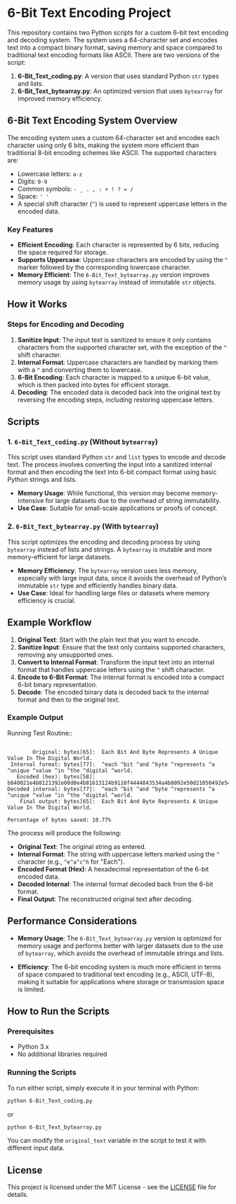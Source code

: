 # 6-Bit Text Encoding Project

This repository contains two Python scripts for a custom 6-bit text encoding and decoding system. The system uses a 64-character set and encodes text into a compact binary format, saving memory and space compared to traditional text encoding formats like ASCII. There are two versions of the script:

1. **6-Bit_Text_coding.py**: A version that uses standard Python `str` types and lists.
2. **6-Bit_Text_bytearray.py**: An optimized version that uses `bytearray` for improved memory efficiency.

## 6-Bit Text Encoding System Overview

The encoding system uses a custom 64-character set and encodes each character using only 6 bits, making the system more efficient than traditional 8-bit encoding schemes like ASCII. The supported characters are:

- Lowercase letters: `a-z`
- Digits: `0-9`
- Common symbols: `- _ . , : + ! ? = /`
- Space: `' '`
- A special shift character (`^`) is used to represent uppercase letters in the encoded data.

### Key Features

- **Efficient Encoding**: Each character is represented by 6 bits, reducing the space required for storage.
- **Supports Uppercase**: Uppercase characters are encoded by using the `^` marker followed by the corresponding lowercase character.
- **Memory Efficient**: The `6-Bit_Text_bytearray.py` version improves memory usage by using `bytearray` instead of immutable `str` objects.
  
## How it Works

### Steps for Encoding and Decoding

1. **Sanitize Input**: The input text is sanitized to ensure it only contains characters from the supported character set, with the exception of the `^` shift character.
2. **Internal Format**: Uppercase characters are handled by marking them with a `^` and converting them to lowercase.
3. **6-Bit Encoding**: Each character is mapped to a unique 6-bit value, which is then packed into bytes for efficient storage.
4. **Decoding**: The encoded data is decoded back into the original text by reversing the encoding steps, including restoring uppercase letters.

## Scripts

### 1. `6-Bit_Text_coding.py` (Without `bytearray`)

This script uses standard Python `str` and `list` types to encode and decode text. The process involves converting the input into a sanitized internal format and then encoding the text into 6-bit compact format using basic Python strings and lists.

- **Memory Usage**: While functional, this version may become memory-intensive for large datasets due to the overhead of string immutability.
- **Use Case**: Suitable for small-scale applications or proofs of concept.

### 2. `6-Bit_Text_bytearray.py` (With `bytearray`)

This script optimizes the encoding and decoding process by using `bytearray` instead of lists and strings. A `bytearray` is mutable and more memory-efficient for large datasets.

- **Memory Efficiency**: The `bytearray` version uses less memory, especially with large input data, since it avoids the overhead of Python’s immutable `str` type and efficiently handles binary data.
- **Use Case**: Ideal for handling large files or datasets where memory efficiency is crucial.

## Example Workflow

1. **Original Text**: Start with the plain text that you want to encode.
2. **Sanitize Input**: Ensure that the text only contains supported characters, removing any unsupported ones.
3. **Convert to Internal Format**: Transform the input text into an internal format that handles uppercase letters using the `^` shift character.
4. **Encode to 6-Bit Format**: The internal format is encoded into a compact 6-bit binary representation.
5. **Decode**: The encoded binary data is decoded back to the internal format and then to the original text.

### Example Output

Running Test Routine::
```

        Original: bytes[65]:  Each Bit And Byte Represents A Unique Value In The Digital World.
 Internal format: bytes[77]:  ^each ^bit ^and ^byte ^represents ^a ^unique ^value ^in ^the ^digital ^world.
   Encoded (hex): bytes[58]:  b840021e4b8121392e00d0e4b81613124b9110f4444843534a4b8092e50d21050492e5402d4124b88364b931c492e0c81884c02e4b963912c39c
Decoded internal: bytes[77]:  ^each ^bit ^and ^byte ^represents ^a ^unique ^value ^in ^the ^digital ^world.
    Final output: bytes[65]:  Each Bit And Byte Represents A Unique Value In The Digital World.

Percentage of bytes saved: 10.77%

```

The process will produce the following:

- **Original Text**: The original string as entered.
- **Internal Format**: The string with uppercase letters marked using the `^` character (e.g., `^e^a^c^h` for "Each").
- **Encoded Format (Hex)**: A hexadecimal representation of the 6-bit encoded data.
- **Decoded Internal**: The internal format decoded back from the 6-bit format.
- **Final Output**: The reconstructed original text after decoding.

## Performance Considerations

- **Memory Usage**: The `6-Bit_Text_bytearray.py` version is optimized for memory usage and performs better with larger datasets due to the use of `bytearray`, which avoids the overhead of immutable strings and lists.
  
- **Efficiency**: The 6-bit encoding system is much more efficient in terms of space compared to traditional text encoding (e.g., ASCII, UTF-8), making it suitable for applications where storage or transmission space is limited.

## How to Run the Scripts

### Prerequisites

- Python 3.x
- No additional libraries required

### Running the Scripts

To run either script, simply execute it in your terminal with Python:

```bash
python 6-Bit_Text_coding.py
```

or

```bash
python 6-Bit_Text_bytearray.py
```

You can modify the `original_text` variable in the script to test it with different input data.

## License

This project is licensed under the MIT License - see the [LICENSE](LICENSE.md) file for details.
